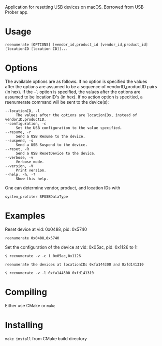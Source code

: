Application for resetting USB devices on macOS. Borrowed from USB Prober app.

# Usage

`reenumerate [OPTIONS] [vendor_id,product_id [vendor_id,product_id] [locationID [location ID]]...`

# Options

The available options are as follows. If no option is specified the values after the options are assumed to be a
sequence of vendorID,productID pairs (in hex). If the `-l` option is specified, the values after the options are assumed
to be locationID's (in hex). If no action option is specitied, a reenumerate command will be sent to the device(s):

```
--locationID, -l
	 The values after the options are locationIDs, instead of vendorID,productID.
--configuration, -c
	 Set the USB configuration to the value specified.
--resume, -r
	 Send a USB Resume to the device.
--suspend, -s
	 Send a USB Suspend to the device.
--reset, -R
	 Send a USB ResetDevice to the device.
--verbose, -v
	 Verbose mode.
--version, -V
	 Print version.
--help, -h, -?
	 Show this help.
```

One can determine vendor, product, and location IDs with

```
system_profiler SPUSBDataType
```

# Examples

Reset device at vid: 0x0488, pid: 0x5740

`reenumerate 0x0488,0x5740`

Set the configuration of the device at vid: 0x05ac, pid: 0x1126 to 1:

```
$ reenumerate -v -c 1 0x05ac,0x1126

reenumerate the devices at locationIDs 0xfa144300 and 0xfd141310

$ reenumerate -v -l 0xfa144300 0xfd141310
```

# Compiling

Either use CMake or `make`

# Installing

`make install` from CMake build directory
